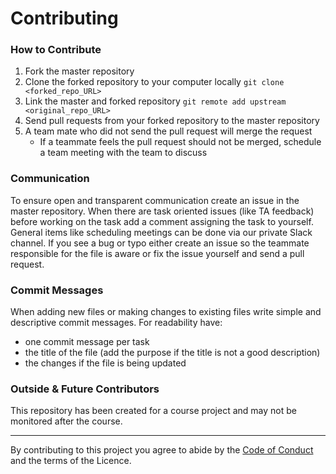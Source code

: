 # Contributing

### How to Contribute
1. Fork the master repository
2. Clone the forked repository to your computer locally `git clone <forked_repo_URL>`
3. Link the master and forked repository `git remote add upstream <original_repo_URL>`
4. Send pull requests from your forked repository to the master repository
5. A team mate who did not send the pull request will merge the request
    - If a teammate feels the pull request should not be merged, schedule a team meeting with the team to discuss

### Communication
To ensure open and transparent communication create an issue in the master repository. When there are task oriented issues (like TA feedback) before working on the task add a comment assigning the task to yourself.
General items like scheduling meetings can be done via our private Slack channel. If you see a bug or typo either create an issue so the teammate responsible for the file is aware or fix the issue yourself and send a pull request.

### Commit Messages
When adding new files or making changes to existing files write simple and descriptive commit messages. For readability have:
- one commit message per task
- the title of the file (add the purpose if the title is not a good description)
- the changes if the file is being updated

### Outside & Future Contributors
This repository has been created for a course project and may not be monitored after the course.

------

By contributing to this project you agree to abide by the [Code of Conduct](https://github.com/UBC-MDS/DSCI524KMediansR/blob/master/CONDUCT.md) and the terms of the Licence.

